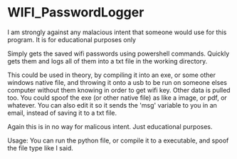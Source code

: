 # WIFI_PasswordLogger

I am strongly against any malacious intent that someone would use for this program. It is for educational purposes only

Simply gets the saved wifi passwords using powershell commands. Quickly gets them and logs all of them into a txt file in the working directory.

This could be used in theory, by compiling it into an exe, or some other windows native file, and throwing it onto a usb to be run on someone elses computer without them
knowing in order to get wifi key. Other data is pulled too. You could spoof the exe (or other native file) as like a image, or pdf, or whatever.
You can also edit it so it sends the 'msg' variable to you in an email, instead of saving it to a txt file. 

Again this is in no way for malicous intent. Just educational purposes. 

Usage: 
You can run the python file, or compile it to a executable, and spoof the file type like I said.
